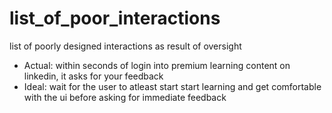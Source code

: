 # list_of_poor_interactions
list of poorly designed interactions as result of oversight


* Actual: within seconds of login into premium learning content on linkedin, it asks for your feedback
* Ideal: wait for the user to atleast start start learning and get comfortable with the ui before asking for immediate feedback

